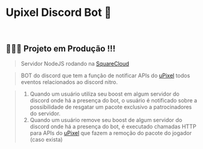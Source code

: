 # Upixel Discord Bot 🚀

<br/>

## 👨🏾‍💻 Projeto em Produção !!!

> Servidor NodeJS rodando na [SquareCloud](https://squarecloud.app/)

> BOT do discord que tem a função de notificar APIs do [uPixel](https://www.upixel.store/) todos eventos relacionados ao discord nitro.

> 1. Quando um usuário utiliza seu boost em algum servidor do discord onde há a presença do bot, o usuário é notificado sobre a possibilidade de resgatar um pacote exclusivo a patrocinadores do servidor.
> 2. Quando um usuário remove seu boost de algum servidor do discord onde há a presença do bot, é executado chamadas HTTP para APIs do [uPixel](https://www.upixel.store/) que fazem a remoção do pacote do jogador (caso exista)
